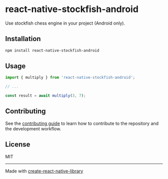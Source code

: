 # react-native-stockfish-android

Use stockfish chess engine in your project (Android only).

## Installation

```sh
npm install react-native-stockfish-android
```

## Usage

```js
import { multiply } from 'react-native-stockfish-android';

// ...

const result = await multiply(3, 7);
```

## Contributing

See the [contributing guide](CONTRIBUTING.md) to learn how to contribute to the repository and the development workflow.

## License

MIT

---

Made with [create-react-native-library](https://github.com/callstack/react-native-builder-bob)

